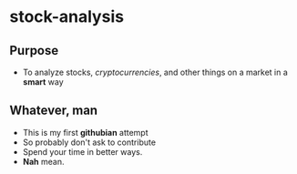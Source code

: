 # stock-analysis

## Purpose
* To analyze stocks, _cryptocurrencies_, and other things on a market in a **smart** way

## Whatever, man
* This is my first **githubian** attempt
* So probably don't ask to contribute
* Spend your time in better ways.
* **Nah** mean.
